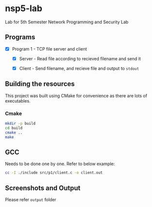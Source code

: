 # nsp5-lab
Lab for 5th Semester Network Programming and Security Lab


## Programs 

- [X] Program 1 - TCP file server and client
  - [X] Server - Read file according to recieved filename and send it
  - [X] Client - Send filename, and recieve file and output to `stdout`


## Building the resources

This project was built using CMake for convenience as there are lots of executables.

### Cmake

```sh
mkdir -p build
cd build
cmake ..
make
```
## GCC

Needs to be done one by one.
Refer to below example:
```sh
cc -I ./include src/p1/client.c -o client.out
```

## Screenshots and Output

Please refer `output` folder